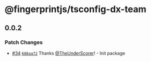 # @fingerprintjs/tsconfig-dx-team

## 0.0.2

### Patch Changes

- [#34](https://github.com/fingerprintjs/dx-team-toolkit/pull/34) [`688aa72`](https://github.com/fingerprintjs/dx-team-toolkit/commit/688aa721b741fccffe4afa8e6f9294770166798b) Thanks [@TheUnderScorer](https://github.com/TheUnderScorer)! - Init package
